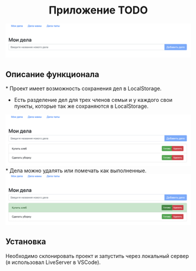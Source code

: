 <h1 align="center">Приложение TODO</h1> 
<img src="https://github.com/GrigoryBoykov/illustrations/blob/main/TODO/main.png">
<h2>Описание функционала</h2>
* Проект имеет возможность сохранения дел в LocalStorage.

* Есть разделение дел для трех членов семьи и у каждого свои пункты, которые так же сохраняются в LocalStorage.
<img src="https://github.com/GrigoryBoykov/illustrations/blob/main/TODO/list.png">
* Дела можно удалять или помечать как выполненные. 
<img src="https://github.com/GrigoryBoykov/illustrations/blob/main/TODO/green.png">
<h2>Установка</h2>

Необходимо склонировать проект и запустить через локальный сервер (я использовал LiveServer в VSCode). 
